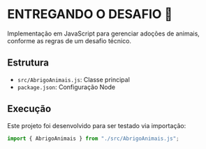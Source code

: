 # ENTREGANDO O DESAFIO 🐾

Implementação em JavaScript para gerenciar adoções de animais, conforme as regras de um desafio técnico.

## Estrutura
- `src/AbrigoAnimais.js`: Classe principal
- `package.json`: Configuração Node

## Execução
Este projeto foi desenvolvido para ser testado via importação:

```js
import { AbrigoAnimais } from "./src/AbrigoAnimais.js";
```

